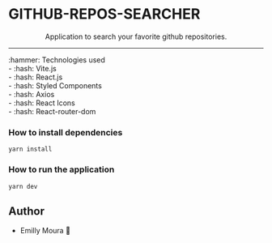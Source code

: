  
# GITHUB-REPOS-SEARCHER

<p align="center">Application to search your favorite github repositories.</p>
 <hr />
:hammer: Technologies used <br>
  - :hash: Vite.js <br/>
  - :hash: React.js <br/>
  - :hash: Styled Components <br/>
  - :hash: Axios <br/>
  - :hash: React Icons <br/>
  - :hash: React-router-dom <br/>
 
 ### How to install dependencies
`yarn install`
### How to run the application
`yarn dev`

## Author
  - Emilly Moura :purple_heart:
 







